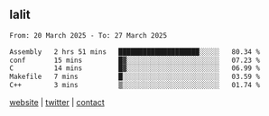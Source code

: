 ## lalit

<!--START_SECTION:waka-->

```txt
From: 20 March 2025 - To: 27 March 2025

Assembly   2 hrs 51 mins   ████████████████████░░░░░   80.34 %
conf       15 mins         █▓░░░░░░░░░░░░░░░░░░░░░░░   07.23 %
C          14 mins         █▓░░░░░░░░░░░░░░░░░░░░░░░   06.99 %
Makefile   7 mins          █░░░░░░░░░░░░░░░░░░░░░░░░   03.59 %
C++        3 mins          ▒░░░░░░░░░░░░░░░░░░░░░░░░   01.74 %
```

<!--END_SECTION:waka-->

[website](https://lalit.sh) | [twitter](https://x.com/@lalitcodes) | [contact](https://lalit.sh/contact)
